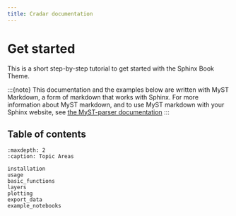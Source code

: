 ```yaml
---
title: Cradar documentation
---
```

# Get started

This is a short step-by-step tutorial to get started with the Sphinx Book Theme.

:::{note}
This documentation and the examples below are written with MyST Markdown, a form
of markdown that works with Sphinx. For more information about MyST markdown, and
to use MyST markdown with your Sphinx website,
see [the MyST-parser documentation](https://myst-parser.readthedocs.io/)
:::

## Table of contents

```{toctree}
:maxdepth: 2
:caption: Topic Areas

installation
usage
basic_functions
layers
plotting
export_data
example_notebooks
```


